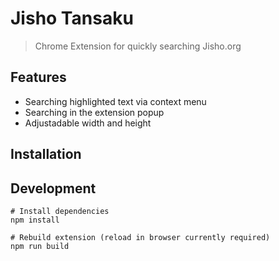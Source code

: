 # Jisho Tansaku
> Chrome Extension for quickly searching Jisho.org

## Features
- Searching highlighted text via context menu
- Searching in the extension popup
- Adjustadable width and height

## Installation

## Development
```
# Install dependencies
npm install

# Rebuild extension (reload in browser currently required)
npm run build
```